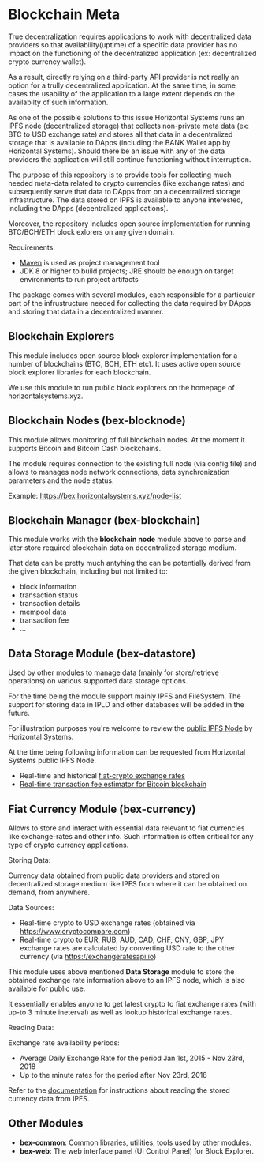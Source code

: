# Blockchain Meta

True decentralization requires applications to work with decentralized data providers so that availability(uptime) of a specific data provider has no impact on the functioning of the decentralized application (ex: decentralized crypto currency wallet).

As a result, directly relying on a third-party API provider is not really an option for a trully decentralized application. At the same time, in some cases the usability of the application to a large extent depends on the availabilty of such information.

As one of the possible solutions to this issue Horizontal Systems runs an IPFS node (decentralized storage) that collects non-private meta data (ex: BTC to USD exchange rate) and stores all that data in a decentralized storage that is available to  DApps (including the BANK Wallet app by Horizontal Systems). Should there be an issue with any of the data providers the application will still continue functioning without interruption.

The purpose of this repository is to provide tools for collecting much needed meta-data related to crypto currencies (like exchange rates) and subsequently serve that data to DApps from on a decentralized storage infrastructure. The data stored on IPFS is available to anyone interested, including the DApps (decentralized applications).

Moreover, the repository includes open source implementation for running BTC/BCH/ETH block exlorers on any given domain.

Requirements:

- [Maven](http://maven.apache.org/) is used as project management tool
- JDK 8 or higher to build projects; JRE should be enough on target environments to run project artifacts

The package comes with several modules, each responsible for a particular part of the infrustructure needed for collecting the data required by DApps and storing that data in a decentralized manner.

## Blockchain Explorers

This module includes open source block explorer implementation for a number of blockchains (BTC, BCH, ETH etc). It uses active open source block explorer libraries for each blockchain.

We use this module to run public block explorers on the homepage of horizontalsystems.xyz. 

## Blockchain Nodes (bex-blocknode)

This module allows monitoring of full blockchain nodes. At the moment it supports Bitcoin and Bitcoin Cash blockchains.

The module requires connection to the existing full node (via config file) and allows to manages node network connections, data synchronization parameters and the node status.

Example: https://bex.horizontalsystems.xyz/node-list
        
## Blockchain Manager (bex-blockchain)

This module works with the **blockchain node** module above to parse and later store required blockchain data on decentralized storage medium. 

That data can be pretty much antyhing the can be potentially derived from the given blockchain, including but not limited to:

- block information
- transaction status
- transaction details
- mempool data
- transaction fee
- ...

## Data Storage Module (bex-datastore)

Used by other modules to manage data (mainly for store/retrieve operations) on various supported data storage options. 

For the time being the module support mainly IPFS and FileSystem. The support for storing data in IPLD and other databases will be added in the future.

For illustration purposes you're welcome to review the [public IPFS Node](https://ipfs.horizontalsystems.xyz/ipns/Qmd4Gv2YVPqs6dmSy1XEq7pQRSgLihqYKL2JjK7DMUFPVz/io-hs/data/docs/block-explorer/index.html) by Horizontal Systems.

At the time being following information can be requested from Horizontal Systems public IPFS Node.

- Real-time and historical [fiat-crypto exchange rates](https://ipfs.horizontalsystems.xyz/ipns/Qmd4Gv2YVPqs6dmSy1XEq7pQRSgLihqYKL2JjK7DMUFPVz/io-hs/data/docs/block-explorer/bex-currency.html)
- [Real-time transaction fee estimator for Bitcoin blockchain](https://ipfs.horizontalsystems.xyz/ipns/Qmd4Gv2YVPqs6dmSy1XEq7pQRSgLihqYKL2JjK7DMUFPVz/io-hs/data/docs/block-explorer/bex-blockchain-fee.html)
 
## Fiat Currency Module (bex-currency)

Allows to store and interact with essential data relevant to fiat currencies like exchange-rates and other info. Such information is often critical for any type of crypto currency applications.

Storing Data:

Currency data obtained from public data providers and stored on decentralized storage medium like IPFS from where it can be obtained on demand, from anywhere.

Data Sources:

- Real-time crypto to USD exchange rates (obtained via https://www.cryptocompare.com)
- Real-time crypto to EUR, RUB, AUD, CAD, CHF, CNY, GBP, JPY exchange rates are calculated by converting USD rate to the other currency (via https://exchangeratesapi.io)

This module uses above mentioned **Data Storage** module to store the obtained exchange rate information above to an IPFS node, which is also available for public use. 

It essentially enables anyone to get latest crypto to fiat exchange rates (with up-to 3 minute ineterval) as well as lookup historical exchange rates.

Reading Data:

Exchange rate availability periods:

- Average Daily Exchange Rate for the period Jan 1st, 2015 - Nov 23rd, 2018
- Up to the minute rates for the period after Nov 23rd, 2018

Refer to the [documentation](https://ipfs.horizontalsystems.xyz/ipns/Qmd4Gv2YVPqs6dmSy1XEq7pQRSgLihqYKL2JjK7DMUFPVz/io-hs/data/docs/block-explorer/bex-currency.html) for instructions about reading the stored currency data from IPFS.
  
## Other Modules
  
- **bex-common**: Common libraries, utilities, tools used by other modules.   
- **bex-web**: The web interface panel (UI Control Panel) for Block Explorer.
